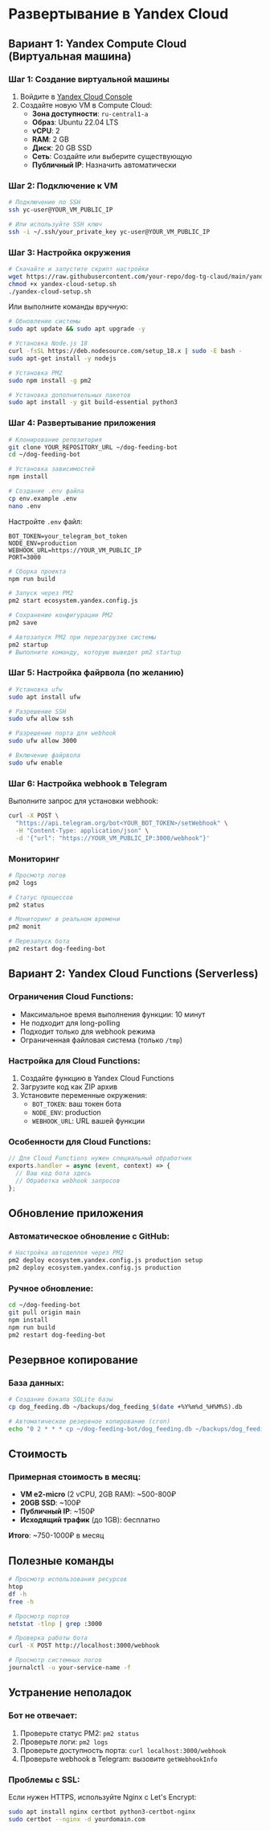 # Развертывание в Yandex Cloud

## Вариант 1: Yandex Compute Cloud (Виртуальная машина)

### Шаг 1: Создание виртуальной машины

1. Войдите в [Yandex Cloud Console](https://console.cloud.yandex.ru/)
2. Создайте новую VM в Compute Cloud:
   - **Зона доступности**: `ru-central1-a`
   - **Образ**: Ubuntu 22.04 LTS
   - **vCPU**: 2
   - **RAM**: 2 GB
   - **Диск**: 20 GB SSD
   - **Сеть**: Создайте или выберите существующую
   - **Публичный IP**: Назначить автоматически

### Шаг 2: Подключение к VM

```bash
# Подключение по SSH
ssh yc-user@YOUR_VM_PUBLIC_IP

# Или используйте SSH ключ
ssh -i ~/.ssh/your_private_key yc-user@YOUR_VM_PUBLIC_IP
```

### Шаг 3: Настройка окружения

```bash
# Скачайте и запустите скрипт настройки
wget https://raw.githubusercontent.com/your-repo/dog-tg-claud/main/yandex-cloud-setup.sh
chmod +x yandex-cloud-setup.sh
./yandex-cloud-setup.sh
```

Или выполните команды вручную:

```bash
# Обновление системы
sudo apt update && sudo apt upgrade -y

# Установка Node.js 18
curl -fsSL https://deb.nodesource.com/setup_18.x | sudo -E bash -
sudo apt-get install -y nodejs

# Установка PM2
sudo npm install -g pm2

# Установка дополнительных пакетов
sudo apt install -y git build-essential python3
```

### Шаг 4: Развертывание приложения

```bash
# Клонирование репозитория
git clone YOUR_REPOSITORY_URL ~/dog-feeding-bot
cd ~/dog-feeding-bot

# Установка зависимостей
npm install

# Создание .env файла
cp env.example .env
nano .env
```

Настройте `.env` файл:
```env
BOT_TOKEN=your_telegram_bot_token
NODE_ENV=production
WEBHOOK_URL=https://YOUR_VM_PUBLIC_IP
PORT=3000
```

```bash
# Сборка проекта
npm run build

# Запуск через PM2
pm2 start ecosystem.yandex.config.js

# Сохранение конфигурации PM2
pm2 save

# Автозапуск PM2 при перезагрузке системы
pm2 startup
# Выполните команду, которую выведет pm2 startup
```

### Шаг 5: Настройка файрвола (по желанию)

```bash
# Установка ufw
sudo apt install ufw

# Разрешение SSH
sudo ufw allow ssh

# Разрешение порта для webhook
sudo ufw allow 3000

# Включение файрвола
sudo ufw enable
```

### Шаг 6: Настройка webhook в Telegram

Выполните запрос для установки webhook:
```bash
curl -X POST \
  "https://api.telegram.org/bot<YOUR_BOT_TOKEN>/setWebhook" \
  -H "Content-Type: application/json" \
  -d '{"url": "https://YOUR_VM_PUBLIC_IP:3000/webhook"}'
```

### Мониторинг

```bash
# Просмотр логов
pm2 logs

# Статус процессов
pm2 status

# Мониторинг в реальном времени
pm2 monit

# Перезапуск бота
pm2 restart dog-feeding-bot
```

## Вариант 2: Yandex Cloud Functions (Serverless)

### Ограничения Cloud Functions:
- Максимальное время выполнения функции: 10 минут
- Не подходит для long-polling
- Подходит только для webhook режима
- Ограниченная файловая система (только `/tmp`)

### Настройка для Cloud Functions:

1. Создайте функцию в Yandex Cloud Functions
2. Загрузите код как ZIP архив
3. Установите переменные окружения:
   - `BOT_TOKEN`: ваш токен бота
   - `NODE_ENV`: production
   - `WEBHOOK_URL`: URL вашей функции

### Особенности для Cloud Functions:

```javascript
// Для Cloud Functions нужен специальный обработчик
exports.handler = async (event, context) => {
  // Ваш код бота здесь
  // Обработка webhook запросов
};
```

## Обновление приложения

### Автоматическое обновление с GitHub:

```bash
# Настройка автодеплоя через PM2
pm2 deploy ecosystem.yandex.config.js production setup
pm2 deploy ecosystem.yandex.config.js production
```

### Ручное обновление:

```bash
cd ~/dog-feeding-bot
git pull origin main
npm install
npm run build
pm2 restart dog-feeding-bot
```

## Резервное копирование

### База данных:

```bash
# Создание бэкапа SQLite базы
cp dog_feeding.db ~/backups/dog_feeding_$(date +%Y%m%d_%H%M%S).db

# Автоматическое резервное копирование (cron)
echo "0 2 * * * cp ~/dog-feeding-bot/dog_feeding.db ~/backups/dog_feeding_\$(date +\%Y\%m\%d_\%H\%M\%S).db" | crontab -
```

## Стоимость

### Примерная стоимость в месяц:
- **VM e2-micro** (2 vCPU, 2GB RAM): ~500-800₽
- **20GB SSD**: ~100₽
- **Публичный IP**: ~150₽
- **Исходящий трафик** (до 1GB): бесплатно

**Итого**: ~750-1000₽ в месяц

## Полезные команды

```bash
# Просмотр использования ресурсов
htop
df -h
free -h

# Просмотр портов
netstat -tlnp | grep :3000

# Проверка работы бота
curl -X POST http://localhost:3000/webhook

# Просмотр системных логов
journalctl -u your-service-name -f
```

## Устранение неполадок

### Бот не отвечает:
1. Проверьте статус PM2: `pm2 status`
2. Проверьте логи: `pm2 logs`
3. Проверьте доступность порта: `curl localhost:3000/webhook`
4. Проверьте webhook в Telegram: вызовите `getWebhookInfo`

### Проблемы с SSL:
Если нужен HTTPS, используйте Nginx с Let's Encrypt:
```bash
sudo apt install nginx certbot python3-certbot-nginx
sudo certbot --nginx -d yourdomain.com
``` 
